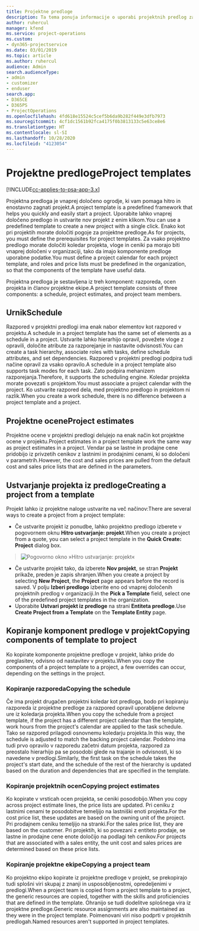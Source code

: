 ```yaml
---
title: Projektne predloge
description: Ta tema ponuja informacije o uporabi projektnih predlog za hitro nastavitev projekta.
author: ruhercul
manager: kfend
ms.service: project-operations
ms.custom:
- dyn365-projectservice
ms.date: 03/01/2019
ms.topic: article
ms.author: ruhercul
audience: Admin
search.audienceType:
- admin
- customizer
- enduser
search.app:
- D365CE
- D365PS
- ProjectOperations
ms.openlocfilehash: 4fd618e15524c5cef5b6da9b282f449e3dfb7973
ms.sourcegitcommit: 4cf1dc1561b92fca4175f0b3813133c5e63ce8e6
ms.translationtype: HT
ms.contentlocale: sl-SI
ms.lasthandoff: 10/28/2020
ms.locfileid: "4123054"
---
```

# <a name="project-templates"></a><span data-ttu-id="d9042-103">Projektne predloge</span><span class="sxs-lookup"><span data-stu-id="d9042-103">Project templates</span></span> 

[!INCLUDE[cc-applies-to-psa-app-3.x](../includes/cc-applies-to-psa-app-3x.md)]

<span data-ttu-id="d9042-104">Projektna predloga je vnaprej določeno ogrodje, ki vam pomaga hitro in enostavno zagnati projekt.</span><span class="sxs-lookup"><span data-stu-id="d9042-104">A project template is a predefined framework that helps you quickly and easily start a project.</span></span> <span data-ttu-id="d9042-105">Uporabite lahko vnaprej določeno predlogo in ustvarite nov projekt z enim klikom.</span><span class="sxs-lookup"><span data-stu-id="d9042-105">You can use a predefined template to create a new project with a single click.</span></span> <span data-ttu-id="d9042-106">Enako kot pri projektih morate določiti pogoje za projektne predloge.</span><span class="sxs-lookup"><span data-stu-id="d9042-106">As for projects, you must define the prerequisites for project templates.</span></span> <span data-ttu-id="d9042-107">Za vsako projektno predlogo morate določiti koledar projekta, vloge in ceniki pa morajo biti vnaprej določeni v organizaciji, tako da imajo komponente predloge uporabne podatke.</span><span class="sxs-lookup"><span data-stu-id="d9042-107">You must define a project calendar for each project template, and roles and price lists must be predefined in the organization, so that the components of the template have useful data.</span></span>

<span data-ttu-id="d9042-108">Projektna predloga je sestavljena iz treh komponent: razporeda, ocen projekta in članov projektne ekipe.</span><span class="sxs-lookup"><span data-stu-id="d9042-108">A project template consists of three components: a schedule, project estimates, and project team members.</span></span>

## <a name="schedule"></a><span data-ttu-id="d9042-109">Urnik</span><span class="sxs-lookup"><span data-stu-id="d9042-109">Schedule</span></span>

<span data-ttu-id="d9042-110">Razpored v projektni predlogi ima enak nabor elementov kot razpored v projektu.</span><span class="sxs-lookup"><span data-stu-id="d9042-110">A schedule in a project template has the same set of elements as a schedule in a project.</span></span> <span data-ttu-id="d9042-111">Ustvarite lahko hierarhijo opravil, povežete vloge z opravili, določite atribute za razporejanje in nastavite odvisnosti.</span><span class="sxs-lookup"><span data-stu-id="d9042-111">You can create a task hierarchy, associate roles with tasks, define schedule attributes, and set dependencies.</span></span> <span data-ttu-id="d9042-112">Razpored v projektni predlogi podpira tudi načine opravil za vsako opravilo.</span><span class="sxs-lookup"><span data-stu-id="d9042-112">A schedule in a project template also supports task modes for each task.</span></span> <span data-ttu-id="d9042-113">Zato podpira mehanizem razporejanja.</span><span class="sxs-lookup"><span data-stu-id="d9042-113">Therefore, it supports the scheduling engine.</span></span> <span data-ttu-id="d9042-114">Koledar projekta morate povezati s projektom.</span><span class="sxs-lookup"><span data-stu-id="d9042-114">You must associate a project calendar with the project.</span></span> <span data-ttu-id="d9042-115">Ko ustvarite razpored dela, med projektno predlogo in projektom ni razlik.</span><span class="sxs-lookup"><span data-stu-id="d9042-115">When you create a work schedule, there is no difference between a project template and a project.</span></span>

## <a name="project-estimates"></a><span data-ttu-id="d9042-116">Projektne ocene</span><span class="sxs-lookup"><span data-stu-id="d9042-116">Project estimates</span></span>

<span data-ttu-id="d9042-117">Projektne ocene v projektni predlogi delujejo na enak način kot projektne ocene v projektu.</span><span class="sxs-lookup"><span data-stu-id="d9042-117">Project estimates in a project template work the same way as project estimates in a project.</span></span> <span data-ttu-id="d9042-118">Vendar pa se lastne in prodajne cene pridobijo iz privzetih cenikov z lastnimi in prodajnimi cenami, ki so določeni v parametrih.</span><span class="sxs-lookup"><span data-stu-id="d9042-118">However, the cost and sales prices are pulled from the default cost and sales price lists that are defined in the parameters.</span></span>

## <a name="creating-a-project-from-a-template"></a><span data-ttu-id="d9042-119">Ustvarjanje projekta iz predloge</span><span class="sxs-lookup"><span data-stu-id="d9042-119">Creating a project from a template</span></span>
 
<span data-ttu-id="d9042-120">Projekt lahko iz projektne naloge ustvarite na več načinov:</span><span class="sxs-lookup"><span data-stu-id="d9042-120">There are several ways to create a project from a project template:</span></span>

- <span data-ttu-id="d9042-121">Če ustvarite projekt iz ponudbe, lahko projektno predlogo izberete v pogovornem oknu **Hitro ustvarjanje: projekt**.</span><span class="sxs-lookup"><span data-stu-id="d9042-121">When you create a project from a quote, you can select a project template in the **Quick Create: Project** dialog box.</span></span>

> ![Pogovorno okno »Hitro ustvarjanje: projekt«](media/project-11.png)

- <span data-ttu-id="d9042-123">Če ustvarite projekt tako, da izberete **Nov projekt**, se stran **Projekt** prikaže, preden je zapis shranjen.</span><span class="sxs-lookup"><span data-stu-id="d9042-123">When you create a project by selecting **New Project**, the **Project** page appears before the record is saved.</span></span> <span data-ttu-id="d9042-124">V polju **Izberi predlogo** izberite eno od vnaprej določenih projektnih predlog v organizaciji.</span><span class="sxs-lookup"><span data-stu-id="d9042-124">In the **Pick a Template** field, select one of the predefined project templates in the organization.</span></span>
- <span data-ttu-id="d9042-125">Uporabite **Ustvari projekt iz predloge** na strani **Entiteta predloge**.</span><span class="sxs-lookup"><span data-stu-id="d9042-125">Use **Create Project from a Template** on the **Template Entity** page.</span></span>

## <a name="copying-components-of-template-to-project"></a><span data-ttu-id="d9042-126">Kopiranje komponent predloge v projekt</span><span class="sxs-lookup"><span data-stu-id="d9042-126">Copying components of template to project</span></span>

<span data-ttu-id="d9042-127">Ko kopirate komponente projektne predloge v projekt, lahko pride do preglasitev, odvisno od nastavitev v projektu.</span><span class="sxs-lookup"><span data-stu-id="d9042-127">When you copy the components of a project template to a project, a few overrides can occur, depending on the settings in the project.</span></span>

### <a name="copying-the-schedule"></a><span data-ttu-id="d9042-128">Kopiranje razporeda</span><span class="sxs-lookup"><span data-stu-id="d9042-128">Copying the schedule</span></span>

<span data-ttu-id="d9042-129">Če ima projekt drugačen projektni koledar kot predloga, bodo pri kopiranju razporeda iz projektne predloge za razpored opravil uporabljene delovne ure iz koledarja projekta.</span><span class="sxs-lookup"><span data-stu-id="d9042-129">When you copy the schedule from a project template, if the project has a different project calendar than the template, work hours from the project's calendar are applied to the task schedule.</span></span> <span data-ttu-id="d9042-130">Tako se razpored prilagodi osnovnemu koledarju projekta.</span><span class="sxs-lookup"><span data-stu-id="d9042-130">In this way, the schedule is adjusted to match the backing project calendar.</span></span> <span data-ttu-id="d9042-131">Podobno ima tudi prvo opravilo v razporedu začetni datum projekta, razpored za preostalo hierarhijo pa se posodobi glede na trajanje in odvisnosti, ki so navedene v predlogi.</span><span class="sxs-lookup"><span data-stu-id="d9042-131">Similarly, the first task on the schedule takes the project's start date, and the schedule of the rest of the hierarchy is updated based on the duration and dependencies that are specified in the template.</span></span> 

### <a name="copying-project-estimates"></a><span data-ttu-id="d9042-132">Kopiranje projektnih ocen</span><span class="sxs-lookup"><span data-stu-id="d9042-132">Copying project estimates</span></span> 

<span data-ttu-id="d9042-133">Ko kopirate v vrsticah ocen projekta, se ceniki posodobijo.</span><span class="sxs-lookup"><span data-stu-id="d9042-133">When you copy across project estimate lines, the price lists are updated.</span></span> <span data-ttu-id="d9042-134">Pri ceniku z lastnimi cenami te posodobitve temeljijo na lastniški enoti projekta.</span><span class="sxs-lookup"><span data-stu-id="d9042-134">For the cost price list, these updates are based on the owning unit of the project.</span></span> <span data-ttu-id="d9042-135">Pri prodajnem ceniku temeljijo na stranki.</span><span class="sxs-lookup"><span data-stu-id="d9042-135">For the sales price list, they are based on the customer.</span></span> <span data-ttu-id="d9042-136">Pri projektih, ki so povezani z entiteto prodaje, se lastne in prodajne cene enote določijo na podlagi teh cenikov.</span><span class="sxs-lookup"><span data-stu-id="d9042-136">For projects that are associated with a sales entity, the unit cost and sales prices are determined based on these price lists.</span></span>

### <a name="copying-a-project-team"></a><span data-ttu-id="d9042-137">Kopiranje projektne ekipe</span><span class="sxs-lookup"><span data-stu-id="d9042-137">Copying a project team</span></span>

<span data-ttu-id="d9042-138">Ko projektno ekipo kopirate iz projektne predloge v projekt, se prekopirajo tudi splošni viri skupaj z znanji in usposobljenostmi, opredeljenimi v predlogi.</span><span class="sxs-lookup"><span data-stu-id="d9042-138">When a project team is copied from a project template to a project, the generic resources are copied, together with the skills and proficiencies that are defined in the template.</span></span> <span data-ttu-id="d9042-139">Ohranijo se tudi dodelitve splošnega vira iz projektne predloge.</span><span class="sxs-lookup"><span data-stu-id="d9042-139">Generic resource assignments are also maintained as they were in the project template.</span></span> <span data-ttu-id="d9042-140">Poimenovani viri niso podprti v projektnih predlogah.</span><span class="sxs-lookup"><span data-stu-id="d9042-140">Named resources aren't supported in project templates.</span></span>
